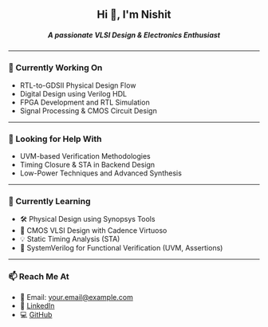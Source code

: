 <h2 align="center">Hi 👋, I'm Nishit</h1>
<h5 align="center">A passionate VLSI Design & Electronics Enthusiast</h3>

---

### 🔭 Currently Working On
- RTL-to-GDSII Physical Design Flow  
- Digital Design using Verilog HDL  
- FPGA Development and RTL Simulation  
- Signal Processing & CMOS Circuit Design  

---

### 🤝 Looking for Help With
- UVM-based Verification Methodologies  
- Timing Closure & STA in Backend Design  
- Low-Power Techniques and Advanced Synthesis  

---

### 🌱 Currently Learning
- 🛠️ Physical Design using Synopsys Tools  
- 📐 CMOS VLSI Design with Cadence Virtuoso  
- 💡 Static Timing Analysis (STA)  
- 📘 SystemVerilog for Functional Verification (UVM, Assertions)  


---

### 📫 Reach Me At
- 📧 Email: your.email@example.com  
- 💼 [LinkedIn](https://www.linkedin.com/in/nishit-darji-77030a228/)  
- 💻 [GitHub](https://github.com/nishit3134)
